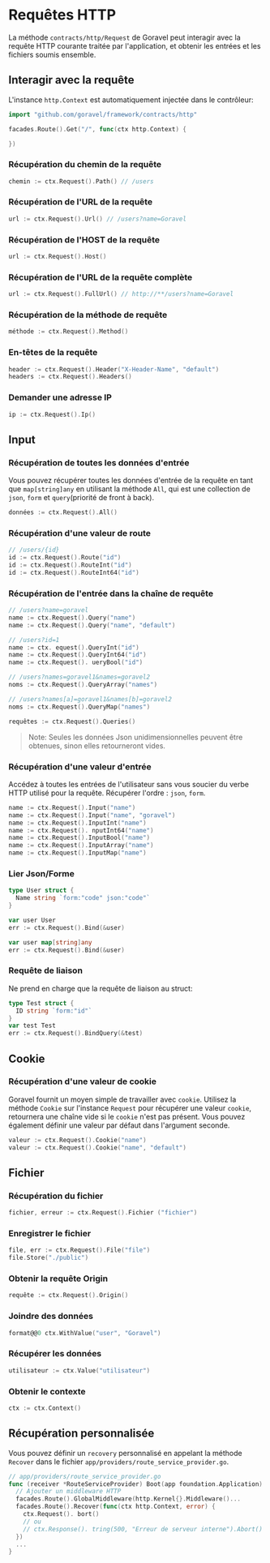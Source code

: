 # Requêtes HTTP

La méthode `contracts/http/Request` de Goravel peut interagir avec la requête HTTP courante traitée par l'application,
et obtenir les entrées et les fichiers soumis ensemble.

## Interagir avec la requête

L'instance `http.Context` est automatiquement injectée dans le contrôleur:

```go
import "github.com/goravel/framework/contracts/http"

facades.Route().Get("/", func(ctx http.Context) {

})
```

### Récupération du chemin de la requête

```go
chemin := ctx.Request().Path() // /users
```

### Récupération de l'URL de la requête

```go
url := ctx.Request().Url() // /users?name=Goravel
```

### Récupération de l'HOST de la requête

```go
url := ctx.Request().Host()
```

### Récupération de l'URL de la requête complète

```go
url := ctx.Request().FullUrl() // http://**/users?name=Goravel
```

### Récupération de la méthode de requête

```go
méthode := ctx.Request().Method()
```

### En-têtes de la requête

```go
header := ctx.Request().Header("X-Header-Name", "default")
headers := ctx.Request().Headers()
```

### Demander une adresse IP

```go
ip := ctx.Request().Ip()
```

## Input

### Récupération de toutes les données d'entrée

Vous pouvez récupérer toutes les données d'entrée de la requête en tant que `map[string]any` en utilisant la méthode `All`, qui est une collection
de `json`, `form` et `query`(priorité de front à back).

```go
données := ctx.Request().All()
```

### Récupération d'une valeur de route

```go
// /users/{id}
id := ctx.Request().Route("id")
id := ctx.Request().RouteInt("id")
id := ctx.Request().RouteInt64("id")
```

### Récupération de l'entrée dans la chaîne de requête

```go
// /users?name=goravel
name := ctx.Request().Query("name")
name := ctx.Request().Query("name", "default")

// /users?id=1
name := ctx. equest().QueryInt("id")
name := ctx.Request().QueryInt64("id")
name := ctx.Request(). ueryBool("id")

// /users?names=goravel1&names=goravel2
noms := ctx.Request().QueryArray("names")

// /users?names[a]=goravel1&names[b]=goravel2
noms := ctx.Request().QueryMap("names")

requêtes := ctx.Request().Queries()
```

> Note: Seules les données Json unidimensionnelles peuvent être obtenues, sinon elles retourneront vides.

### Récupération d'une valeur d'entrée

Accédez à toutes les entrées de l'utilisateur sans vous soucier du verbe HTTP utilisé pour la requête. Récupérer l'ordre : `json`,
`form`.

```go
name := ctx.Request().Input("name")
name := ctx.Request().Input("name", "goravel")
name := ctx.Request().InputInt("name")
name := ctx.Request(). nputInt64("name")
name := ctx.Request().InputBool("name")
name := ctx.Request().InputArray("name")
name := ctx.Request().InputMap("name")
```

### Lier Json/Forme

```go
type User struct {
  Name string `form:"code" json:"code"`
}

var user User
err := ctx.Request().Bind(&user)
```

```go
var user map[string]any
err := ctx.Request().Bind(&user)
```

### Requête de liaison

Ne prend en charge que la requête de liaison au struct:

```go
type Test struct {
  ID string `form:"id"`
}
var test Test
err := ctx.Request().BindQuery(&test)
```

## Cookie

### Récupération d'une valeur de cookie

Goravel fournit un moyen simple de travailler avec `cookie`. Utilisez la méthode `Cookie` sur l'instance `Request` pour récupérer une valeur
`cookie`, retournera une chaîne vide si le `cookie` n'est pas présent. Vous pouvez également définir une valeur par défaut dans l'argument
seconde.

```go
valeur := ctx.Request().Cookie("name")
valeur := ctx.Request().Cookie("name", "default") 
```

## Fichier

### Récupération du fichier

```go
fichier, erreur := ctx.Request().Fichier ("fichier")
```

### Enregistrer le fichier

```go
file, err := ctx.Request().File("file")
file.Store("./public")
```

### Obtenir la requête Origin

```go
requête := ctx.Request().Origin()
```

### Joindre des données

```go
format@@0 ctx.WithValue("user", "Goravel")
```

### Récupérer les données

```go
utilisateur := ctx.Value("utilisateur")
```

### Obtenir le contexte

```go
ctx := ctx.Context()
```

## Récupération personnalisée

Vous pouvez définir un `recovery` personnalisé en appelant la méthode `Recover` dans le fichier `app/providers/route_service_provider.go`.

```go
// app/providers/route_service_provider.go
func (receiver *RouteServiceProvider) Boot(app foundation.Application) {
  // Ajouter un middleware HTTP
  facades.Route().GlobalMiddleware(http.Kernel{}.Middleware()...
  facades.Route().Recover(func(ctx http.Context, error) {
    ctx.Request(). bort()
    // ou
    // ctx.Response(). tring(500, "Erreur de serveur interne").Abort()
  })
  ...
}
```
